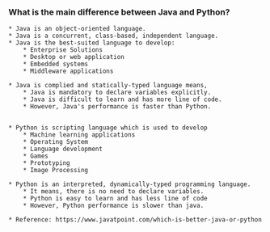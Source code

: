 ### What is the main difference between Java and Python?
    * Java is an object-oriented language. 
    * Java is a concurrent, class-based, independent language.
    * Java is the best-suited language to develop:
        * Enterprise Solutions
        * Desktop or web application
        * Embedded systems
        * Middleware applications
    
    * Java is complied and statically-typed language means,
        * Java is mandatory to declare variables explicitly.
        * Java is difficult to learn and has more line of code.
        * However, Java's performance is faster than Python.

    
    * Python is scripting language which is used to develop
        * Machine learning applications
        * Operating System
        * Language development
        * Games
        * Prototyping
        * Image Processing

    * Python is an interpreted, dynamically-typed programming language. 
        * It means, there is no need to declare variables.
        * Python is easy to learn and has less line of code
        * However, Python performance is slower than java.

    * Reference: https://www.javatpoint.com/which-is-better-java-or-python